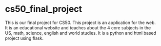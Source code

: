 # cs50_final_project
  This is our final project for CS50. This project is an application for the web. It is an educational website and teaches about the 4 core subjects in the US, math, science, english and world studies.
  It is a python and html based project using flask.
